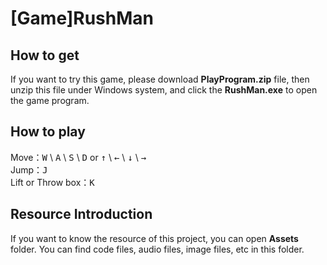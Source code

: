 # [Game]RushMan

## How to get

If you want to try this game, please download **PlayProgram.zip** file, then unzip this file under Windows system, and click the **RushMan.exe** to open the game program.

## How to play
Move：<kbd>W</kbd> \ <kbd>A</kbd> \ <kbd>S</kbd> \ <kbd>D</kbd> or  <kbd>↑</kbd> \ <kbd>←</kbd> \ <kbd>↓</kbd> \ <kbd>→</kbd>  
Jump：<kbd>J</kbd>  
Lift or Throw box：<kbd>K</kbd> 

## Resource Introduction
If you want to know the resource of this project, you can open **Assets** folder. You can find code files, audio files, image files, etc in this folder. 

